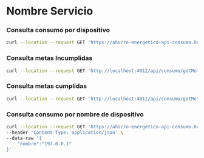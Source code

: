 # Nombre Servicio

### Consulta consumo por dispositivo

```sh
curl --location --request GET 'https://ahorro-energetico-api-consumo.herokuapp.com/api/consumo/dispositivos'
```
### Consulta metas Incumplidas

```sh
curl --location --request GET 'http://localhost:4012/api/consumo/getMetasCumplidas'
```
### Consulta metas cumplidas

```sh
curl --location --request GET 'http://localhost:4012/api/consumo/getMetasCumplidas'
```
### Consulta consumo por nombre de dispositivo

```sh
curl --location --request GET 'https://ahorro-energetico-api-consumo.herokuapp.com/api/consumo/dispositivo' \
--header 'Content-Type: application/json' \
--data-raw '{
    "nombre":"197.0.0.1"
}'
```